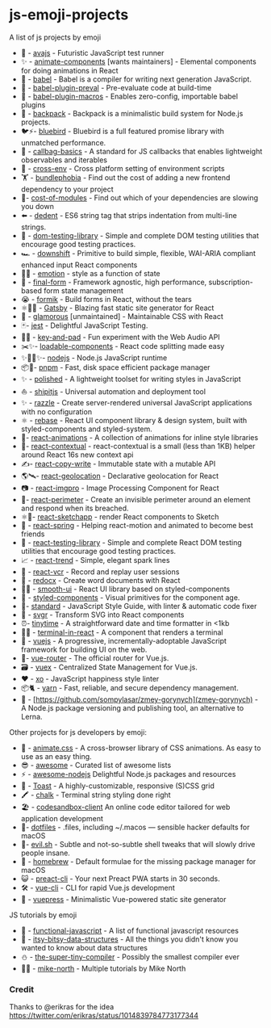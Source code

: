 # js-emoji-projects
A list of js projects by emoji

- 🚀 - [avajs](https://github.com/avajs/ava) - Futuristic JavaScript test runner
- ✨ - [animate-components](https://github.com/nitin42/animate-components) [wants maintainers] - Elemental components for doing animations in React
- 🐠 - [babel](https://github.com/babel/babel) - Babel is a compiler for writing next generation JavaScript. 
- 🐣 - [babel-plugin-preval](https://github.com/kentcdodds/babel-plugin-preval) - Pre-evaluate code at build-time
- 🎣 - [babel-plugin-macros](https://github.com/kentcdodds/babel-plugin-macros) - Enables zero-config, importable babel plugins
- 🎒 - [backpack](https://github.com/jaredpalmer/backpack) - Backpack is a minimalistic build system for Node.js projects.
- 🐦⚡️- [bluebird](https://github.com/petkaantonov/bluebird) - Bluebird is a full featured promise library with unmatched performance.
- 👜 - [callbag-basics](https://github.com/staltz/callbag-basics) - A standard for JS callbacks that enables lightweight observables and iterables
- 🔀 - [cross-env](https://github.com/kentcdodds/cross-env) - Cross platform setting of environment scripts
- 🏋️ - [bundlephobia](https://github.com/pastelsky/bundlephobia) - Find out the cost of adding a new frontend dependency to your project 
- 🐢- [cost-of-modules](https://github.com/siddharthkp/cost-of-modules) - Find out which of your dependencies are slowing you down 
- ⬅️ - [dedent](https://github.com/dmnd/dedent) - ES6 string tag that strips indentation from multi-line strings.
- 🐙 - [dom-testing-library](https://github.com/kentcdodds/dom-testing-library) - Simple and complete DOM testing utilities that encourage good testing practices. 
- 🏎️ - [downshift](https://github.com/paypal/downshift) - Primitive to build simple, flexible, WAI-ARIA compliant enhanced input React components
- 👩‍🎤 - [emotion](https://github.com/emotion-js/emotion) - style as a function of state 
- 🏁 - [final-form](https://github.com/final-form/final-form) - Framework agnostic, high performance, subscription-based form state management
- 😭 - [formik](https://github.com/jaredpalmer/formik) - Build forms in React, without the tears 
- ⚛️📄🚀 - [Gatsby](https://github.com/gatsbyjs/gatsby) - Blazing fast static site generator for React
- 💄 - [glamorous](https://github.com/paypal/glamorous) [unmaintained] - Maintainable CSS with React
- 🃏- [jest](https://github.com/facebook/jest) - Delightful JavaScript Testing.
- 🎹🎶 - [key-and-pad](https://github.com/joshwcomeau/key-and-pad) - Fun experiment with the Web Audio API 
- ✂️✨- [loadable-components](https://github.com/smooth-code/loadable-components) - React code splitting made easy
- ✨🐢🚀✨- [nodejs](https://github.com/nodejs/node) - Node.js JavaScript runtime
- 📦🚀- [pnpm](https://github.com/pnpm/pnpm) - Fast, disk space efficient package manager
- ✨ - [polished](https://github.com/styled-components/polished) - A lightweight toolset for writing styles in JavaScript
- ⛵️ - [shipitjs](https://github.com/shipitjs/shipit) - Universal automation and deployment tool
- ✨ - [razzle](https://github.com/jaredpalmer/razzle) - Create server-rendered universal JavaScript applications with no configuration
- ⚛️ - [rebase](https://github.com/jxnblk/rebass) - React UI component library & design system, built with styled-components and styled-system.
- 🎊- [react-animations](https://github.com/FormidableLabs/react-animations) - A collection of animations for inline style libraries
- 🚀- [react-contextual](https://github.com/drcmda/react-contextual) - react-contextual is a small (less than 1KB) helper around React 16s new context api
- ✍️- [react-copy-write](https://github.com/aweary/react-copy-write) - Immutable state with a mutable API
- 🌎🛰- [react-geolocation](https://github.com/tkh44/react-geolocation) - Declarative geolocation for React
- 📷 - [react-imgpro](https://github.com/nitin42/react-imgpro) -  Image Processing Component for React
- 🚧- [react-perimeter](https://github.com/aweary/react-perimeter) - Create an invisible perimeter around an element and respond when its breached.
- ⚛️💎- [react-sketchapp](https://github.com/airbnb/react-sketchapp) - render React components to Sketch
- 🙌 - [react-spring](https://github.com/drcmda/react-spring) - Helping react-motion and animated to become best friends
- 🐐 - [react-testing-library](https://github.com/kentcdodds/react-testing-library) - Simple and complete React DOM testing utilities that encourage good testing practices.
- 📈 - [react-trend](https://github.com/unsplash/react-trend) - Simple, elegant spark lines
- 📼 - [react-vcr](https://github.com/joshwcomeau/redux-vcr) - Record and replay user sessions
- 📄 - [redocx](https://github.com/nitin42/redocx) - Create word documents with React
- 💅🍭 - [smooth-ui](https://github.com/smooth-code/smooth-ui) - React UI library based on styled-components 
- 💅 - [styled-components](http://styled-components.com/) - Visual primitives for the component age.
- 🌟- [standard](https://github.com/standard/standard) - JavaScript Style Guide, with linter & automatic code fixer
- 🦁 - [svgr](https://github.com/smooth-code/svgr) - Transform SVG into React components 
- ⏰- [tinytime](https://github.com/aweary/tinytime) - A straightforward date and time formatter in <1kb
- 👨‍💻 - [terminal-in-react](https://github.com/nitin42/terminal-in-react) - A component that renders a terminal
- 🖖 - [vuejs](https://github.com/vuejs/vue) - A progressive, incrementally-adoptable JavaScript framework for building UI on the web.
- 🚦- [vue-router](https://github.com/vuejs/vue-router) - The official router for Vue.js.
- 🗃️ - [vuex](https://github.com/vuejs/vuex) - Centralized State Management for Vue.js.
- ❤️ - [xo](https://github.com/xojs/xo) - JavaScript happiness style linter
- 📦🐈 - [yarn](https://github.com/yarnpkg/yarn) - Fast, reliable, and secure dependency management. 
- 🐲 - [https://github.com/sompylasar/zmey-gorynych](zmey-gorynych) - A Node.js package versioning and publishing tool, an alternative to Lerna.

Other projects for js developers by emoji: 
- 🍿 - [animate.css](https://github.com/daneden/animate.css) - A cross-browser library of CSS animations. As easy to use as an easy thing.
- 😎 - [awesome](https://github.com/sindresorhus/awesome) - Curated list of awesome lists
- ⚡️ - [awesome-nodejs](https://github.com/sindresorhus/awesome-nodejs) Delightful Node.js packages and resources
- 🍞 - [Toast](https://github.com/daneden/Toast) - A highly-customizable, responsive (S)CSS grid
- 🖍 - [chalk](https://github.com/chalk/chalk) - Terminal string styling done right
- 🏖️ - [codesandbox-client](https://github.com/CompuIves/codesandbox-client) An online code editor tailored for web application development 
- 🔧- [dotfiles](https://github.com/mathiasbynens/dotfiles) -  .files, including ~/.macos — sensible hacker defaults for macOS
- 🙊- [evil.sh](https://github.com/mathiasbynens/evil.sh) -  Subtle and not-so-subtle shell tweaks that will slowly drive people insane.
- 🍻 - [homebrew](https://github.com/Homebrew/homebrew-core) - Default formulae for the missing package manager for macOS
- 😺 - [preact-cli](https://github.com/developit/preact-cli) - Your next Preact PWA starts in 30 seconds.
- 🛠️ - [vue-cli](https://github.com/vuejs/vue-cli) - CLI for rapid Vue.js development
- 📝 - [vuepress](https://github.com/vuejs/vuepress) - Minimalistic Vue-powered static site generator

JS tutorials by emoji
- 🎉 - [functional-javascript](https://github.com/jkup/functional-javascript) - A list of functional javascript resources
- 🏰 - [itsy-bitsy-data-structures](https://github.com/jamiebuilds/itsy-bitsy-data-structures) - All the things you didn't know you wanted to know about data structures
- ⛄️ - [the-super-tiny-compiler](https://github.com/jamiebuilds/the-super-tiny-compiler) - Possibly the smallest compiler ever
- 👨‍🏫 - [mike-north](https://github.com/mike-north) - Multiple tutorials by Mike North


### Credit
Thanks to @erikras for the idea https://twitter.com/erikras/status/1014839784773177344
